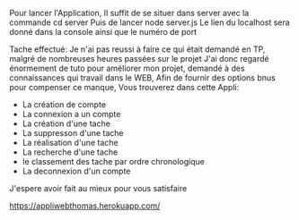 Pour lancer l'Application,
  Il suffit de se situer dans server avec la commande cd server
  Puis de lancer node server.js
Le lien du localhost sera donné dans la console ainsi que le numéro de port

Tache effectué:
Je n'ai pas reussi à faire ce qui était demandé en TP, malgré de nombreuses heures passées sur le projet
J'ai donc regardé énormement de tuto pour améliorer mon projet, demandé à des connaissances qui travail dans le WEB,
Afin de fournir des options bnus pour compenser ce manque,
Vous trouverez dans cette Appli:

  - La création de compte
  - La connexion a un compte
  - La création d'une tache
  - La suppresson d'une tache
  - La réalisation d'une tache
  - La recherche d'une tache
  - le classement des tache par ordre chronologique
  - La deconnexion d'un compte

J'espere avoir fait au mieux pour vous satisfaire

https://appliwebthomas.herokuapp.com/

